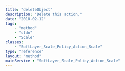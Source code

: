 ```yaml
---
title: "deleteObject"
description: "Delete this action."
date: "2018-02-12"
tags:
    - "method"
    - "sldn"
    - "Scale"
classes:
    - "SoftLayer_Scale_Policy_Action_Scale"
type: "reference"
layout: "method"
mainService : "SoftLayer_Scale_Policy_Action_Scale"
---
```

